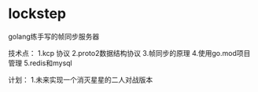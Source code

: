 # lockstep
golang练手写的帧同步服务器

技术点：
1.kcp 协议
2.proto2数据结构协议
3.帧同步的原理
4.使用go.mod项目管理
5.redis和mysql

计划：
1.未来实现一个消灭星星的二人对战版本